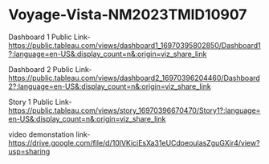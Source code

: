 # Voyage-Vista-NM2023TMID10907


Dashboard 1 Public Link-https://public.tableau.com/views/dashboard1_16970395802850/Dashboard1?:language=en-US&:display_count=n&:origin=viz_share_link

Dashboard 2 Public Link-https://public.tableau.com/views/dashboard2_16970396204460/Dashboard2?:language=en-US&:display_count=n&:origin=viz_share_link

Story 1 Public Link-https://public.tableau.com/views/story_16970396670470/Story1?:language=en-US&:display_count=n&:origin=viz_share_link

video demonstation link-https://drive.google.com/file/d/10lVKiciEsXa31eUCdoeoulasZguGXir4/view?usp=sharing
